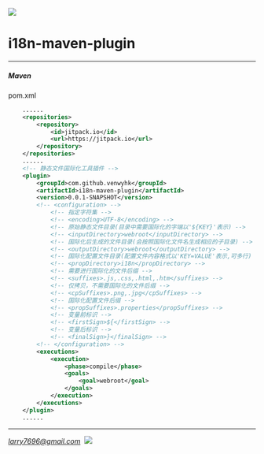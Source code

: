 [![](https://jitpack.io/v/venwyhk/i18n-maven-plugin.svg)](https://jitpack.io/#venwyhk/i18n-maven-plugin)

# i18n-maven-plugin #

***

##### Maven #####

pom.xml

```xml
    ......
    <repositories>
        <repository>
            <id>jitpack.io</id>
            <url>https://jitpack.io</url>
        </repository>
    </repositories>
    ......
    <!-- 静态文件国际化工具插件 -->
    <plugin>
        <groupId>com.github.venwyhk</groupId>
        <artifactId>i18n-maven-plugin</artifactId>
        <version>0.0.1-SNAPSHOT</version>
        <!-- <configuration> -->
            <!-- 指定字符集 -->
            <!-- <encoding>UTF-8</encoding> -->
            <!-- 原始静态文件目录(目录中需要国际化的字端以'${KEY}'表示) -->
            <!-- <inputDirectory>webroot</inputDirectory> -->
            <!-- 国际化后生成的文件目录(会按照国际化文件名生成相应的子目录) -->
            <!-- <outputDirectory>webroot</outputDirectory> -->
            <!-- 国际化配置文件目录(配置文件内容格式以'KEY=VALUE'表示,可多行) -->
            <!-- <propDirectory>i18n</propDirectory> -->
            <!-- 需要进行国际化的文件后缀 -->
            <!-- <suffixes>.js,.css,.html,.htm</suffixes> -->
            <!-- 仅拷贝，不需要国际化的文件后缀 -->
            <!-- <cpSuffixes>.png,.jpg</cpSuffixes> -->
            <!-- 国际化配置文件后缀 -->
            <!-- <propSuffixes>.properties</propSuffixes> -->
            <!-- 变量前标识 -->
            <!-- <firstSign>${</firstSign> -->
            <!-- 变量后标识 -->
            <!-- <finalSign>}</finalSign> -->
        <!-- </configuration> -->
        <executions>
            <execution>
                <phase>compile</phase>
                <goals>
                    <goal>webroot</goal>
                </goals>
            </execution>
        </executions>
    </plugin>
    ......
```

***

*larry7696@gmail.com*&nbsp;&nbsp;[![](https://i.creativecommons.org/l/by/4.0/80x15.png)](http://creativecommons.org/licenses/by/4.0/)
